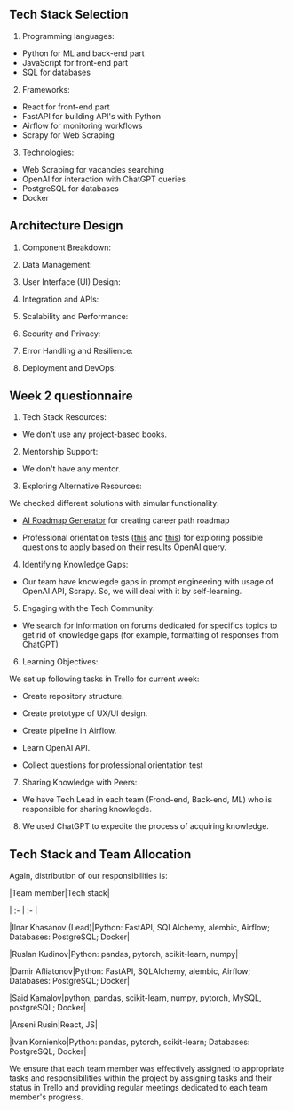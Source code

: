 ## Tech Stack Selection

1. Programming languages:

- Python for ML and back-end part
- JavaScript for front-end part
- SQL for databases

2. Frameworks:

- React for front-end part
- FastAPI for building API's with Python
- Airflow for monitoring workflows
- Scrapy for Web Scraping

3. Technologies:

- Web Scraping for vacancies searching
- OpenAI for interaction with ChatGPT queries
- PostgreSQL for databases
- Docker

## Architecture Design

1. Component Breakdown:
	

2. Data Management:

3. User Interface (UI) Design:

4. Integration and APIs:

5. Scalability and Performance:

6. Security and Privacy:

7. Error Handling and Resilience:

8. Deployment and DevOps:

## Week 2 questionnaire

1. Tech Stack Resources:

- We don't use any project-based books.

2. Mentorship Support:

- We don't have any mentor.

3. Exploring Alternative Resources:

We checked different solutions with simular functionality:

- [AI Roadmap Generator](https://ai-roadmap.com/) for creating career path roadmap

- Professional orientation tests ([this](https://www.careerexplorer.com/career-test/) and [this](https://www.123test.com/career-test/)) for exploring possible questions to apply based on their results OpenAI query.

4. Identifying Knowledge Gaps:

- Our team have knowlegde gaps in prompt engineering with usage of OpenAI API, Scrapy. So, we will deal with it by self-learning.

5. Engaging with the Tech Community:

- We search for information on forums dedicated for specifics topics to get rid of knowledge gaps (for example, formatting of responses from ChatGPT)

6. Learning Objectives:

We set up following tasks in Trello for current week:

- Create repository structure.

- Create prototype of UX/UI design.

- Create pipeline in Airflow.

- Learn OpenAI API.

- Collect questions for professional orientation test

7. Sharing Knowledge with Peers:

- We have Tech Lead in each team (Frond-end, Back-end, ML) who is responsible for sharing knowlegde.

8. We used ChatGPT to expedite the process of acquiring knowledge.

## Tech Stack and Team Allocation

Again, distribution of our responsibilities is:

|Team member|Tech stack|

| :- | :- |

|Ilnar Khasanov (Lead)|Python: FastAPI, SQLAlchemy, alembic, Airflow; Databases: PostgreSQL; Docker|

|Ruslan Kudinov|Python: pandas, pytorch, scikit-learn, numpy|

|Damir Afliatonov|Python: FastAPI, SQLAlchemy, alembic, Airflow; Databases: PostgreSQL; Docker|

|Said Kamalov|python, pandas, scikit-learn, numpy, pytorch, MySQL, postgreSQL; Docker|

|Arseni Rusin|React, JS|

|Ivan Kornienko|Python: pandas, pytorch, scikit-learn; Databases: PostgreSQL; Docker|

We ensure that each team member was effectively assigned to appropriate tasks and responsibilities within the project by assigning tasks and their status in Trello and providing regular meetings dedicated to each team member's progress.
